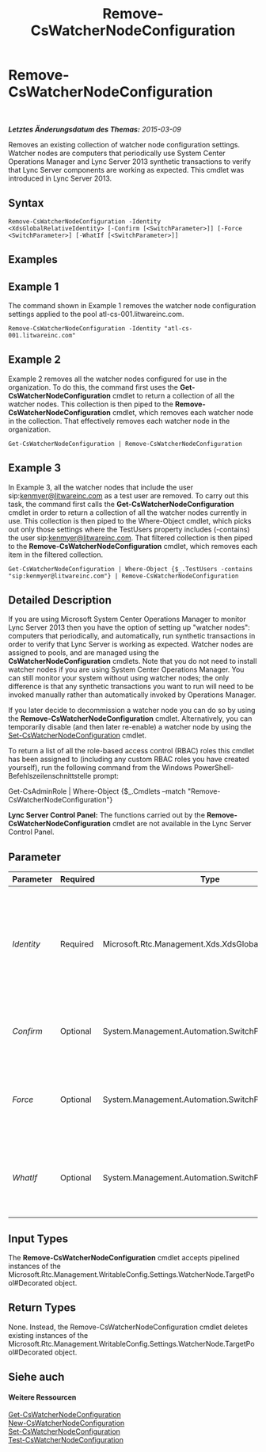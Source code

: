 ﻿---
title: Remove-CsWatcherNodeConfiguration
TOCTitle: Remove-CsWatcherNodeConfiguration
ms:assetid: 599c6d58-da3d-4f0b-bc1f-22ac3e33ec7f
ms:mtpsurl: https://technet.microsoft.com/de-de/library/JJ204926(v=OCS.15)
ms:contentKeyID: 49294093
ms.date: 05/19/2016
mtps_version: v=OCS.15
ms.translationtype: HT
---

# Remove-CsWatcherNodeConfiguration

 

_**Letztes Änderungsdatum des Themas:** 2015-03-09_

Removes an existing collection of watcher node configuration settings. Watcher nodes are computers that periodically use System Center Operations Manager and Lync Server 2013 synthetic transactions to verify that Lync Server components are working as expected. This cmdlet was introduced in Lync Server 2013.

## Syntax

    Remove-CsWatcherNodeConfiguration -Identity <XdsGlobalRelativeIdentity> [-Confirm [<SwitchParameter>]] [-Force <SwitchParameter>] [-WhatIf [<SwitchParameter>]]

## Examples

## Example 1

The command shown in Example 1 removes the watcher node configuration settings applied to the pool atl-cs-001.litwareinc.com.

    Remove-CsWatcherNodeConfiguration -Identity "atl-cs-001.litwareinc.com"

## Example 2

Example 2 removes all the watcher nodes configured for use in the organization. To do this, the command first uses the **Get-CsWatcherNodeConfiguration** cmdlet to return a collection of all the watcher nodes. This collection is then piped to the **Remove-CsWatcherNodeConfiguration** cmdlet, which removes each watcher node in the collection. That effectively removes each watcher node in the organization.

    Get-CsWatcherNodeConfiguration | Remove-CsWatcherNodeConfiguration

## Example 3

In Example 3, all the watcher nodes that include the user sip:kenmyer@litwareinc.com as a test user are removed. To carry out this task, the command first calls the **Get-CsWatcherNodeConfiguration** cmdlet in order to return a collection of all the watcher nodes currently in use. This collection is then piped to the Where-Object cmdlet, which picks out only those settings where the TestUsers property includes (-contains) the user sip:kenmyer@litwareinc.com. That filtered collection is then piped to the **Remove-CsWatcherNodeConfiguration** cmdlet, which removes each item in the filtered collection.

    Get-CsWatcherNodeConfiguration | Where-Object {$_.TestUsers -contains "sip:kenmyer@litwareinc.com"} | Remove-CsWatcherNodeConfiguration

## Detailed Description

If you are using Microsoft System Center Operations Manager to monitor Lync Server 2013 then you have the option of setting up "watcher nodes": computers that periodically, and automatically, run synthetic transactions in order to verify that Lync Server is working as expected. Watcher nodes are assigned to pools, and are managed using the **CsWatcherNodeConfiguration** cmdlets. Note that you do not need to install watcher nodes if you are using System Center Operations Manager. You can still monitor your system without using watcher nodes; the only difference is that any synthetic transactions you want to run will need to be invoked manually rather than automatically invoked by Operations Manager.

If you later decide to decommission a watcher node you can do so by using the **Remove-CsWatcherNodeConfiguration** cmdlet. Alternatively, you can temporarily disable (and then later re-enable) a watcher node by using the [Set-CsWatcherNodeConfiguration](set-cswatchernodeconfiguration.md) cmdlet.

To return a list of all the role-based access control (RBAC) roles this cmdlet has been assigned to (including any custom RBAC roles you have created yourself), run the following command from the Windows PowerShell-Befehlszeilenschnittstelle prompt:

Get-CsAdminRole | Where-Object {$\_.Cmdlets –match "Remove-CsWatcherNodeConfiguration"}

**Lync Server Control Panel:** The functions carried out by the **Remove-CsWatcherNodeConfiguration** cmdlet are not available in the Lync Server Control Panel.

## Parameter


<table>
<colgroup>
<col style="width: 25%" />
<col style="width: 25%" />
<col style="width: 25%" />
<col style="width: 25%" />
</colgroup>
<thead>
<tr class="header">
<th>Parameter</th>
<th>Required</th>
<th>Type</th>
<th>Description</th>
</tr>
</thead>
<tbody>
<tr class="odd">
<td><p><em>Identity</em></p></td>
<td><p>Required</p></td>
<td><p>Microsoft.Rtc.Management.Xds.XdsGlobalRelativeIdentity</p></td>
<td><p>Fully qualified domain name of the pool that has been assigned the watcher node being deleted. For example:</p>
<p>-Identity &quot;atl-cs-001.litwareinc.com&quot;</p></td>
</tr>
<tr class="even">
<td><p><em>Confirm</em></p></td>
<td><p>Optional</p></td>
<td><p>System.Management.Automation.SwitchParameter</p></td>
<td><p>Prompts you for confirmation before executing the command.</p></td>
</tr>
<tr class="odd">
<td><p><em>Force</em></p></td>
<td><p>Optional</p></td>
<td><p>System.Management.Automation.SwitchParameter</p></td>
<td><p>Suppresses the display of any non-fatal error message that might occur when running the command.</p></td>
</tr>
<tr class="even">
<td><p><em>WhatIf</em></p></td>
<td><p>Optional</p></td>
<td><p>System.Management.Automation.SwitchParameter</p></td>
<td><p>Describes what would happen if you executed the command without actually executing the command.</p></td>
</tr>
</tbody>
</table>


## Input Types

The **Remove-CsWatcherNodeConfiguration** cmdlet accepts pipelined instances of the Microsoft.Rtc.Management.WritableConfig.Settings.WatcherNode.TargetPool\#Decorated object.

## Return Types

None. Instead, the Remove-CsWatcherNodeConfiguration cmdlet deletes existing instances of the Microsoft.Rtc.Management.WritableConfig.Settings.WatcherNode.TargetPool\#Decorated object.

## Siehe auch

#### Weitere Ressourcen

[Get-CsWatcherNodeConfiguration](get-cswatchernodeconfiguration.md)  
[New-CsWatcherNodeConfiguration](new-cswatchernodeconfiguration.md)  
[Set-CsWatcherNodeConfiguration](set-cswatchernodeconfiguration.md)  
[Test-CsWatcherNodeConfiguration](test-cswatchernodeconfiguration.md)

